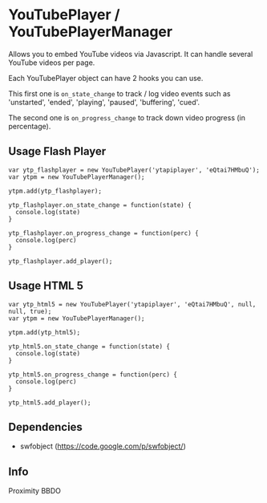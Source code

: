 # YouTubePlayer / YouTubePlayerManager

Allows you to embed YouTube videos via Javascript. It can handle several YouTube videos per page.

Each YouTubePlayer object can have 2 hooks you can use.

This first one is `on_state_change` to track / log video events such as 'unstarted', 'ended', 'playing', 'paused', 'buffering', 'cued'.

The second one is `on_progress_change` to track down video progress (in percentage).

## Usage Flash Player

```
var ytp_flashplayer = new YouTubePlayer('ytapiplayer', 'eQtai7HMbuQ');
var ytpm = new YouTubePlayerManager();

ytpm.add(ytp_flashplayer);

ytp_flashplayer.on_state_change = function(state) {
  console.log(state)
}

ytp_flashplayer.on_progress_change = function(perc) {
  console.log(perc)
}

ytp_flashplayer.add_player();
```

## Usage HTML 5

```
var ytp_html5 = new YouTubePlayer('ytapiplayer', 'eQtai7HMbuQ', null, null, true);
var ytpm = new YouTubePlayerManager();

ytpm.add(ytp_html5);

ytp_html5.on_state_change = function(state) {
  console.log(state)
}

ytp_html5.on_progress_change = function(perc) {
  console.log(perc)
}

ytp_html5.add_player();
```

## Dependencies
- swfobject (https://code.google.com/p/swfobject/)

## Info

Proximity BBDO
